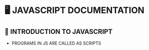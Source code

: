 # 🖥️ JAVASCRIPT DOCUMENTATION



## 🚀 INTRODUCTION TO JAVASCRIPT

* PROGRAMS IN JS ARE CALLED AS SCRIPTS





